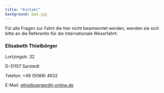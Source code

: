 ```yaml
---
title: "Kontakt"
background: bg4.jpg
---
```


Für alle Fragen zur Fahrt die hier nicht beantwortet werden, wenden sie sich bitte an die Referentin für die Internationale Weserfahrt: 

### Elisabeth Thielbörger

Lortzingstr. 32

D-31157 Sarstedt

Telefon: +49 (5066) 4632

E-Mail: ethielboerger@t-online.de
